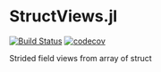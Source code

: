 # StructViews.jl

[![Build Status](https://api.travis-ci.org/Vitaliy-Yakovchuk/StructViews.jl.svg?branch=master)](https://travis-ci.org/Vitaliy-Yakovchuk/StructViews.jl)
[![codecov](https://codecov.io/gh/Vitaliy-Yakovchuk/StructViews.jl/branch/master/graph/badge.svg)](https://codecov.io/gh/Vitaliy-Yakovchuk/StructViews.jl)

Strided field views from array of struct
